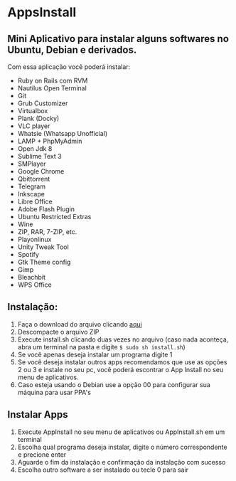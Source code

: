 # AppsInstall
## Mini Aplicativo para instalar alguns softwares no Ubuntu, Debian e derivados.

Com essa aplicação você poderá instalar:

- Ruby on Rails com RVM 
- Nautilus Open Terminal
- Git                    
- Grub Customizer
- Virtualbox              
- Plank (Docky)
- VLC player               
- Whatsie (Whatsapp Unofficial)
- LAMP + PhpMyAdmin        
- Open Jdk 8
- Sublime Text 3         
- SMPlayer
- Google Chrome            
- Qbittorrent
- Telegram                
- Inkscape
- Libre Office           
- Adobe Flash Plugin
- Ubuntu Restricted Extras 
- Wine
- ZIP, RAR, 7-ZIP, etc.   
- Playonlinux
- Unity Tweak Tool        
- Spotify
- Gtk Theme config        
- Gimp
- Bleachbit               
- WPS Office


## Instalação:

<div>
	<ol>
		<li>Faça o download do arquivo clicando <a href="https://github.com/Wilfison/AppsInstall/archive/master.zip">aqui</a></li>
		<li>Descompacte o arquivo ZIP</li>
		<li>Execute install.sh clicando duas vezes no arquivo (caso nada aconteça, abra um terminal na pasta e digite <code>$ sudo sh install.sh</code>)</li>
		<li>Se você apenas deseja instalar um programa digite 1</li>
		<li>Se você deseja instalar outros apps recomendamos que use as opções 2 ou 3 e instale no seu pc, você poderá escontrar o App Install no seu menu de aplicativos. </li>
		<li>Caso esteja usando o Debian use a opção 00 para configurar sua máquina para usar PPA's</li>
	</ol>
</div>

## Instalar Apps

<div>
	<ol>
		<li>Execute AppInstall no seu menu de aplicativos ou AppInstall.sh em um terminal</li>
		<li>Escolha qual programa deseja instalar, digite o número correspondente e precione enter</li>
		<li>Aguarde o fim da instalação e confirmação da instalação com sucesso</li>
		<li>Escolha outro software a ser instalado ou tecle 0 para sair</li>
	</ol>
</div>